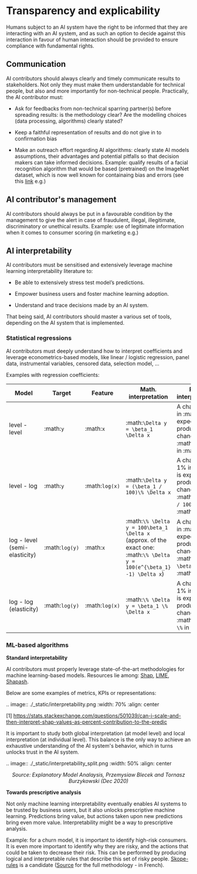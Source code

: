 # Transparency and explicability

Humans subject to an AI system have the right to be informed that they are interacting with an AI system, and as such an option to decide against this interaction in favour of human interaction should be provided to ensure compliance with fundamental rights.

## Communication

AI contributors should always clearly and timely communicate results to stakeholders. Not only they must make them understandable for technical people, but also and more importantly for non-technical people. Practically, the AI contributor must:

- Ask for feedbacks from non-technical sparring partner(s) before spreading results: is the methodology clear? Are the modelling choices (data processing, algorithms) clearly stated?

- Keep a faithful representation of results and do not give in to confirmation bias 
  
- Make an outreach effort regarding AI algorithms: clearly state AI models assumptions, their advantages and potential pitfalls so that decision makers can take informed decisions. Example: qualify results of a facial recognition algorithm that would be based (pretrained) on the ImageNet dataset, which is now well known for containaing bias and errors (see this [link](https://venturebeat.com/2021/03/28/mit-study-finds-systematic-labeling-errors-in-popular-ai-benchmark-datasets/) e.g.)

## AI contributor's management

AI contributors should always be put in a favourable condition by the management to give the alert in case of fraudulent, illegal, illegitimate, discriminatory or unethical results. Example: use of legitimate information when it comes to consumer scoring (in marketing e.g.)

## AI interpretability

AI contributors must be sensitised and extensively leverage machine learning interpretability literature to:

- Be able to extensively stress test model’s predictions. 
  
- Empower business users and foster machine learning adoption.

- Understand and trace decisions made by an AI system.

That being said, AI contributors should master a various set of tools, depending on the AI system that is implemented.

### Statistical regressions

AI contributors must deeply understand how to interpret coefficients and leverage econometrics-based models, like linear / logistic regression, panel data, instrumental variables, censored data, selection model, ...

Examples with regression coefficients:

| Model | Target | Feature | Math. interpretation | Plain interpretation |
| --- | --- | --- | --- | --- |
| level - level | :math:`y` | :math:`x` | :math:`\Delta y = \beta_1 \Delta x` | A change of 1 in :math:`x` is expected to produce a change of :math:`\beta_1` in :math:`y` |
| level - log | :math:`y` | :math:`log(x)` | :math:`\Delta y = (\beta_1 / 100)\% \Delta x` | A change of 1% in :math:`x` is expected to produce a change of :math:`\beta_1 / 100` in :math:`y` |
| log - level (semi-elasticity) | :math:`log(y)` | :math:`x` | :math:`\% \Delta y = 100\beta_1 \Delta x` (approx. of the exact one: :math:`\% \Delta y = 100(e^{\beta_1} -1) \Delta x`)| A change of 1 in :math:`x` is expected to produce a change of :math:`100 \beta_1 \%` in :math:`y` |
| log - log (elasticity) | :math:`log(y)` | :math:`log(x)` | :math:`\% \Delta y = \beta_1 \% \Delta x` | A change of 1% in :math:`x` is expected to produce a change of :math:`\beta_1 \%` in :math:`y`|

### ML-based algorithms

**Standard interpretability**

AI contributors must properly leverage state-of-the-art methodologies for machine learning-based models. Resources lie among: [Shap](https://github.com/slundberg/shap), [LIME](https://github.com/marcotcr/lime), [Shapash](https://github.com/MAIF/shapash).

Below are some examples of metrics, KPIs or representations:

.. image:: ./_static/interpretability.png
    :width: 70%
    :align: center

[1] https://stats.stackexchange.com/questions/501039/can-i-scale-and-then-interpret-shap-values-as-percent-contribution-to-the-predic

It is important to study both global interpretation (at model level) and local interpretation (at individual level). This balance is the only way to achieve an exhaustive understanding of the AI system's behavior, which in turns unlocks trust in the AI system.

.. image:: ./_static/interpretability_split.png
    :width: 50%
    :align: center

<center><i>Source: Explanatory Model Analaysis, Przemysiaw Blecek and Tornasz Burzykowski (Dec 2020)</i></center>

**Towards prescriptive analysis**

Not only machine learning interpretability eventually enables AI systems to be trusted by business users, but it also unlocks prescriptive machine learning. Predictions bring value, but actions taken upon new predictions bring even more value. Interpretability might be a way to prescriptive analysis.

Example: for a churn model, it is important to identify high-risk consumers. It is even more important to identify why they are risky, and the actions that could be taken to decrease their risk. This can be performed by producing logical and interpretable rules that describe this set of risky people. [Skope-rules](https://github.com/scikit-learn-contrib/skope-rules) is a candidate ([Source](https://app.livestorm.co/quantmetry/meetup-ai-engineering-7-lethique-and-intelligibilite-en-application/live?s=3d1742f7-c41f-4f6e-9087-9931f39d7a16#/chat) for the full methodology - in French).